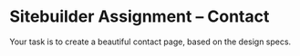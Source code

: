 # Sitebuilder Assignment – Contact

Your task is to create a beautiful contact page, based on the design specs.